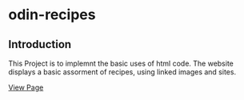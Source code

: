 # odin-recipes
## Introduction
This Project is to implemnt the basic uses of html code. The website displays a basic assorment of recipes, using linked images and sites.
<p> <a href="https://dixonsnider.github.io/odin-recipes/">View Page </a> </p>